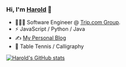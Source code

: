 ### Hi, I'm [Harold](https://www.linkedin.com/in/harold-yin-babb18169/) 👋

- 👨🏻‍💻 Software Engineer @ [Trip.com Group](https://www.linkedin.com/company/tripcomgroup/mycompany/verification/).
- ⚡  JavaScript / Python / Java
- ✍️  [My Personal Blog](https://haroldyin.tech)
- 🏓  Table Tennis / Calligraphy

[![Harold's GitHub stats](https://github-readme-stats.vercel.app/api?username=HaroldHL)](https://github.com/anuraghazra/github-readme-stats)
